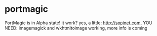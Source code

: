portmagic
=========

PortMagic is in Alpha state! it work? yes, a little: http://sopinet.com, YOU NEED: imagemagick and wkhtmltoimage working, more info is coming

